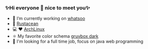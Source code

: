 ### ✨Hi everyone 👋 nice to meet you✨
- 🔭 I’m currently working on [whatsoo](https://github.com/Whatsoo)
- 🌱 [Rustacean](https://github.com/rust-lang)
- 💻 :heart: [ArchLinux](https://archlinux.org/)
- ⚛️ My favorite color schema [gruvbox dark](https://github.com/morhetz/gruvbox)
- 🔭 I'm looking for a full time job, focus on java web programming
<!--
**NOVA-ME/NOVA-ME** is a ✨ _special_ ✨ repository because its `README.md` (this file) appears on your GitHub profile.

Here are some ideas to get you started:

- 🔭 I’m currently working on ...
- 🌱 I’m currently learning ...
- 👯 I’m looking to collaborate on ...
- 🤔 I’m looking for help with ...
- 💬 Ask me about ...
- 📫 How to reach me: ...
- 😄 Pronouns: ...
- ⚡ Fun fact: ...
-->

